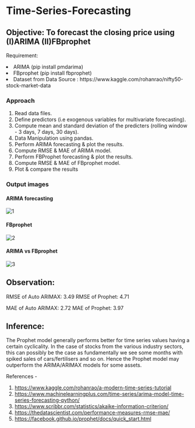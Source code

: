 # Time-Series-Forecasting

## Objective: To forecast the closing price using (I)ARIMA (II)FBprophet

Requirement:
<li>ARIMA (pip install pmdarima)</li>
<li>FBprophet (pip install fbprophet)</li>
<li>Dataset from Data Source : https://www.kaggle.com/rohanrao/nifty50-stock-market-data</li>
  
 ### Approach
 1. Read data files.
 2. Define predictors (i.e exogenous variables for multivariate forecasting).
 3. Compute mean and standard deviation of the predicters (rolling window - 3 days, 7 days, 30 days).
 4. Data Manipulation using pandas.
 5. Perform ARIMA forecasting & plot the results.
 6. Compute RMSE & MAE of ARIMA model.
 7. Perform FBProphet forecasting & plot the results.
 8. Compute RMSE & MAE of FBprophet model.
 9. Plot & compare the results

### Output images

#### ARIMA forecasting
![1](https://user-images.githubusercontent.com/78731243/120175584-0301e880-c224-11eb-86fd-a7c3ecc3819c.png)


#### FBprophet
![2](https://user-images.githubusercontent.com/78731243/120175614-08f7c980-c224-11eb-8387-7506cbbc3e82.png)


#### ARIMA vs FBprophet
![3](https://user-images.githubusercontent.com/78731243/120175648-10b76e00-c224-11eb-9c9b-d03234c631e6.png)

## Observation: 
RMSE of Auto ARIMAX: 3.49
RMSE of Prophet: 4.71

MAE of Auto ARIMAX: 2.72
MAE of Prophet: 3.97

## Inference:
The Prophet model generally performs better for time series values having a certain cyclicality. In the case of stocks from the various industry sectors, this can possibly be the case as fundamentally we see some months with spiked sales of cars/fertilisers and so on.
Hence the Prophet model may outperform the ARIMA/ARIMAX models for some assets.

References - 
1. https://www.kaggle.com/rohanrao/a-modern-time-series-tutorial
2. https://www.machinelearningplus.com/time-series/arima-model-time-series-forecasting-python/
3. https://www.scribbr.com/statistics/akaike-information-criterion/
4. https://thedatascientist.com/performance-measures-rmse-mae/
5. https://facebook.github.io/prophet/docs/quick_start.html
